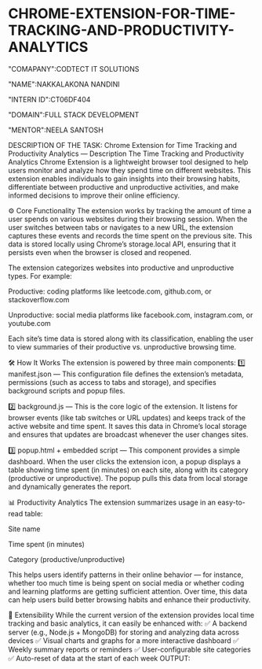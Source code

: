 # CHROME-EXTENSION-FOR-TIME-TRACKING-AND-PRODUCTIVITY-ANALYTICS
"COMAPANY":CODTECT IT SOLUTIONS

"NAME":NAKKALAKONA NANDINI

"INTERN ID":CT06DF404

"DOMAIN":FULL STACK DEVELOPMENT

"MENTOR":NEELA SANTOSH

DESCRIPTION OF THE TASK:
 Chrome Extension for Time Tracking and Productivity Analytics — Description
The Time Tracking and Productivity Analytics Chrome Extension is a lightweight browser tool designed to help users monitor and analyze how they spend time on different websites. This extension enables individuals to gain insights into their browsing habits, differentiate between productive and unproductive activities, and make informed decisions to improve their online efficiency.

⚙️ Core Functionality
The extension works by tracking the amount of time a user spends on various websites during their browsing session. When the user switches between tabs or navigates to a new URL, the extension captures these events and records the time spent on the previous site. This data is stored locally using Chrome’s storage.local API, ensuring that it persists even when the browser is closed and reopened.

The extension categorizes websites into productive and unproductive types. For example:

Productive: coding platforms like leetcode.com, github.com, or stackoverflow.com

Unproductive: social media platforms like facebook.com, instagram.com, or youtube.com

Each site’s time data is stored along with its classification, enabling the user to view summaries of their productive vs. unproductive browsing time.

🛠 How It Works
The extension is powered by three main components:
1️⃣ manifest.json — This configuration file defines the extension’s metadata, permissions (such as access to tabs and storage), and specifies background scripts and popup files.

2️⃣ background.js — This is the core logic of the extension. It listens for browser events (like tab switches or URL updates) and keeps track of the active website and time spent. It saves this data in Chrome’s local storage and ensures that updates are broadcast whenever the user changes sites.

3️⃣ popup.html + embedded script — This component provides a simple dashboard. When the user clicks the extension icon, a popup displays a table showing time spent (in minutes) on each site, along with its category (productive or unproductive). The popup pulls this data from local storage and dynamically generates the report.

📊 Productivity Analytics
The extension summarizes usage in an easy-to-read table:

Site name

Time spent (in minutes)

Category (productive/unproductive)

This helps users identify patterns in their online behavior — for instance, whether too much time is being spent on social media or whether coding and learning platforms are getting sufficient attention. Over time, this data can help users build better browsing habits and enhance their productivity.

🌟 Extensibility
While the current version of the extension provides local time tracking and basic analytics, it can easily be enhanced with:
✅ A backend server (e.g., Node.js + MongoDB) for storing and analyzing data across devices
✅ Visual charts and graphs for a more interactive dashboard
✅ Weekly summary reports or reminders
✅ User-configurable site categories
✅ Auto-reset of data at the start of each week
OUTPUT:
